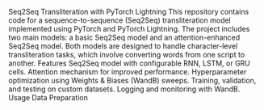 Seq2Seq Transliteration with PyTorch Lightning
This repository contains code for a sequence-to-sequence (Seq2Seq) transliteration model implemented using PyTorch and PyTorch Lightning. The project includes two main models: a basic Seq2Seq model and an attention-enhanced Seq2Seq model. Both models are designed to handle character-level transliteration tasks, which involve converting words from one script to another.
Features
Seq2Seq model with configurable RNN, LSTM, or GRU cells.
Attention mechanism for improved performance.
Hyperparameter optimization using Weights & Biases (WandB) sweeps.
Training, validation, and testing on custom datasets.
Logging and monitoring with WandB.
Usage
Data Preparation


